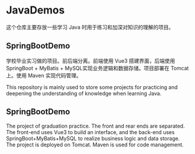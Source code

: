 # JavaDemos

这个仓库主要存放一些学习 Java 时用于练习和加深对知识的理解的项目。

## SpringBootDemo

学校毕业实习做的项目。前后端分离。前端使用 Vue3 搭建界面，后端使用 SpringBoot + MyBatis  + MySQL实现业务逻辑和数据存储。项目部署在 Tomcat 上。使用 Maven 实现代码管理。



This repository is mainly used to store some projects for practicing and deepening the understanding of knowledge when learning Java.

## SpringBootDemo

The project of graduation practice. The front and rear ends are separated. The front-end uses Vue3 to build an interface, and the back-end uses SpringBoot+MyBatis+MySQL to realize business logic and data storage. The project is deployed on Tomcat. Maven is used for code management.